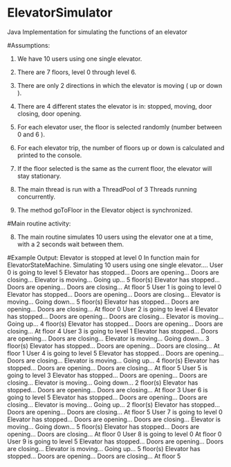 # ElevatorSimulator
Java Implementation for simulating the functions of an elevator

#Assumptions:  

1. We have 10 users using one single elevator.

2. There are 7 floors, level 0 through level 6.

3. There are only 2 directions in which the elevator is moving ( up or down ).

4. There are 4 different states the elevator is in:  stopped, moving, door closing, door opening.

5. For each elevator user, the floor is selected randomly (number between 0 and 6 ).

6. For each elevator trip, the number of floors up or down is calculated and printed to the console.

7. If the floor selected is the same as the current floor, the elevator will stay stationary.

8. The main thread is run with a ThreadPool of 3 Threads running concurrently.

9. The method goToFloor in the Elevator object is synchronized.

#Main routine activity:

8. The main routine simulates 10 users using the elevator one at a time, with a 2 seconds wait between them. 

#Example Output:
Elevator is stopped at level 0
In function main for ElevatorStateMachine.  Simulating 10 users using one single elevator....
User 0 is going to level 5
 Elevator has stopped...
 Doors are opening...
 Doors are closing...
 Elevator is moving... 
 Going up... 5 floor(s)
 Elevator has stopped...
 Doors are opening...
 Doors are closing...
At floor 5
User 1 is going to level 0
 Elevator has stopped...
 Doors are opening...
 Doors are closing...
 Elevator is moving... 
 Going down... 5 floor(s)
 Elevator has stopped...
 Doors are opening...
 Doors are closing...
At floor 0
User 2 is going to level 4
 Elevator has stopped...
 Doors are opening...
 Doors are closing...
 Elevator is moving... 
 Going up... 4 floor(s)
 Elevator has stopped...
 Doors are opening...
 Doors are closing...
At floor 4
User 3 is going to level 1
 Elevator has stopped...
 Doors are opening...
 Doors are closing...
 Elevator is moving... 
 Going down... 3 floor(s)
 Elevator has stopped...
 Doors are opening...
 Doors are closing...
At floor 1
User 4 is going to level 5
 Elevator has stopped...
 Doors are opening...
 Doors are closing...
 Elevator is moving... 
 Going up... 4 floor(s)
 Elevator has stopped...
 Doors are opening...
 Doors are closing...
At floor 5
User 5 is going to level 3
 Elevator has stopped...
 Doors are opening...
 Doors are closing...
 Elevator is moving... 
 Going down... 2 floor(s)
 Elevator has stopped...
 Doors are opening...
 Doors are closing...
At floor 3
User 6 is going to level 5
 Elevator has stopped...
 Doors are opening...
 Doors are closing...
 Elevator is moving... 
 Going up... 2 floor(s)
 Elevator has stopped...
 Doors are opening...
 Doors are closing...
At floor 5
User 7 is going to level 0
 Elevator has stopped...
 Doors are opening...
 Doors are closing...
 Elevator is moving... 
 Going down... 5 floor(s)
 Elevator has stopped...
 Doors are opening...
 Doors are closing...
At floor 0
User 8 is going to level 0
At floor 0
User 9 is going to level 5
 Elevator has stopped...
 Doors are opening...
 Doors are closing...
 Elevator is moving... 
 Going up... 5 floor(s)
 Elevator has stopped...
 Doors are opening...
 Doors are closing...
At floor 5


